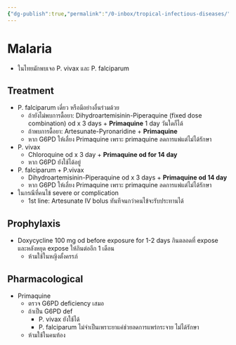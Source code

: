 ```yaml
---
{"dg-publish":true,"permalink":"/0-inbox/tropical-infectious-diseases/","created":"2024-03-09T18:07:16.594+07:00","updated":"2025-10-06T19:48:10.426+07:00"}
---
```


# Malaria
- ในไทยมักพบเจอ P. vivax และ P. falciparum
## Treatment
- P. falciparum เดี่ยว หรือมีอย่างอื่นร่วมด้วย
	- ถ้ายังไม่พบการดื้อยา: Dihydroartemisinin-Piperaquine (fixed dose combination) od x 3 days + **Primaquine** 1 day วันใดก็ได้
	- ถ้าพบการดื้อยา: Artesunate-Pyronaridine + **Primaquine**
	- หาก G6PD ให้เลี่ยง Primaquine เพราะ primaquine ลดการแพ่แต่ไม่ได้รักษา
- P. vivax 
	- Chloroquine od x 3 day + **Primaquine od for 14 day**
	- หาก G6PD ยังใช้ได้อยู่
- P. falciparum + P.vivax
	- Dihydroartemisinin-Piperaquine od x 3 days + **Primaquine od 14 day**
	- หาก G6PD ให้เลี่ยง Primaquine เพราะ primaquine ลดการแพ่แต่ไม่ได้รักษา
- ในกรณีที่คนไข้ severe or complication
	- 1st line: Artesunate IV bolus ทันทีจนกว่าคนไข้จะรับประทานได้

## Prophylaxis
- Doxycycline 100 mg od before exposure for 1-2 days กินตลอดที่ expose และหลังหยุด expose ให้กินต่ออีก 1 เดือน
	- ห้ามใช้ในหญิงตั้งครรภ์

## Pharmacological
- Primaquine
	- ตรวจ G6PD deficiency เสมอ
	- ถ้าเป็น G6PD def
		- P. vivax ยังใช้ได้
		- P. falciparum ไม่จำเป็นเพราะยาแค่ช่วยลดการแพร่กระจาย ไม่ได้รักษา
	- ห้ามใช้ในคนท้อง
